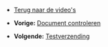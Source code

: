 -   [Terug naar de video's](./videos.md "Video's")

-   **Vorige:** [Document
    controleren](./e-mailings-document-controleren.md "E-mailings: Document controleren")
-   **Volgende:**
    [Testverzending](./e-mailings-testverzending.md "E-mailings: Testverzending")

